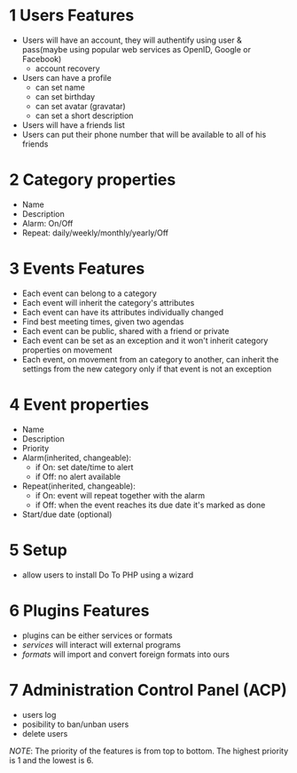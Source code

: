 1 Users Features
===============================
* Users will have an account, they will authentify using user & pass(maybe using
popular web services as OpenID, Google or Facebook)
	* account recovery
* Users can have a profile
	* can set name
	* can set birthday
	* can set avatar (gravatar)
	* can set a short description
* Users will have a friends list
* Users can put their phone number that will be available to all of his friends

2 Category properties
===============================
* Name
* Description
* Alarm: On/Off
* Repeat: daily/weekly/monthly/yearly/Off

3 Events Features
===============================
* Each event can belong to a category
* Each event will inherit the category's attributes
* Each event can have its attributes individually changed
* Find best meeting times, given two agendas
* Each event can be public, shared with a friend or private
* Each event can be set as an exception and it won't inherit category properties
on movement
* Each event, on movement from an category to another, can inherit the settings
  from the new category only if that event is not an exception

4 Event properties
===============================
* Name
* Description
* Priority
* Alarm(inherited, changeable): 
    * if On: set date/time to alert
    * if Off: no alert available
* Repeat(inherited, changeable):
    * if On: event will repeat together with the alarm 
    * if Off: when the event reaches its due date it's marked as done
* Start/due date (optional)

5 Setup
===============================
* allow users to install Do To PHP using a wizard

6 Plugins Features
===============================
* plugins can be either services or formats
* _services_ will interact will external programs
* _formats_ will import and convert foreign formats into ours

7 Administration Control Panel (ACP)
===============================
* users log
* posibility to ban/unban users
* delete users

*NOTE*: The priority of the features is from top to bottom. The highest
 priority is 1 and the lowest is 6. 
